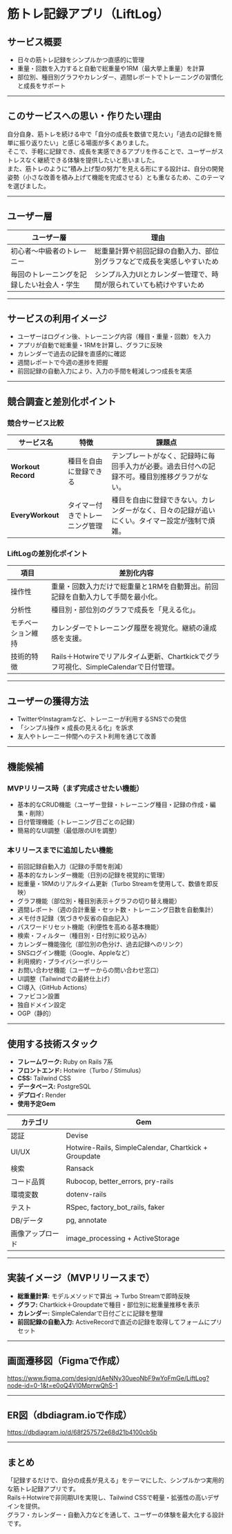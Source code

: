 # 筋トレ記録アプリ（LiftLog）

## サービス概要
- 日々の筋トレ記録をシンプルかつ直感的に管理  
- 重量・回数を入力すると自動で総重量や1RM（最大挙上重量）を計算  
- 部位別、種目別グラフやカレンダー、週間レポートでトレーニングの習慣化と成長をサポート  

---

## このサービスへの思い・作りたい理由
自分自身、筋トレを続ける中で「自分の成長を数値で見たい」「過去の記録を簡単に振り返りたい」と感じる場面が多くありました。  
そこで、手軽に記録でき、成長を実感できるアプリを作ることで、ユーザーがストレスなく継続できる体験を提供したいと思いました。  
また、筋トレのように“積み上げ型の努力”を見える形にする設計は、自分の開発姿勢（小さな改善を積み上げて機能を完成させる）とも重なるため、このテーマを選びました。

---

## ユーザー層
| ユーザー層 | 理由 |
|-------------|------|
| 初心者〜中級者のトレーニー | 総重量計算や前回記録の自動入力、部位別グラフなどで成長を実感しやすいため |
| 毎回のトレーニングを記録したい社会人・学生 | シンプル入力UIとカレンダー管理で、時間が限られていても続けやすいため |

---

## サービスの利用イメージ
- ユーザーはログイン後、トレーニング内容（種目・重量・回数）を入力  
- アプリが自動で総重量・1RMを計算し、グラフに反映   
- カレンダーで過去の記録を直感的に確認  
- 週間レポートで今週の進捗を把握  
- 前回記録の自動入力により、入力の手間を軽減しつつ成長を実感  

---

## 競合調査と差別化ポイント

### 競合サービス比較

| サービス名 | 特徴 | 課題点 |
|-------------|------|---------|
| **Workout Record** | 種目を自由に登録できる | テンプレートがなく、記録時に毎回手入力が必要。過去日付への記録不可。種目別推移グラフがない。 |
| **EveryWorkout** | タイマー付きでトレーニング管理 | 種目を自由に登録できない。カレンダーがなく、日々の記録が追いにくい。タイマー設定が強制で煩雑。 |

### LiftLogの差別化ポイント

| 項目 | 差別化内容 |
|------|-------------|
| 操作性 | 重量・回数入力だけで総重量と1RMを自動算出。前回記録を自動入力して手間を最小化。 |
| 分析性 | 種目別・部位別のグラフで成長を「見える化」。 |
| モチベーション維持 | カレンダーでトレーニング履歴を視覚化。継続の達成感を支援。 |
| 技術的特徴 | Rails＋Hotwireでリアルタイム更新、Chartkickでグラフ可視化、SimpleCalendarで日付管理。 |

---

## ユーザーの獲得方法
- TwitterやInstagramなど、トレーニーが利用するSNSでの発信  
- 「シンプル操作 × 成長の見える化」を訴求  
- 友人やトレーニー仲間へのテスト利用を通じて改善  

---

## 機能候補

### MVPリリース時（まず完成させたい機能）
- 基本的なCRUD機能（ユーザー登録・トレーニング種目・記録の作成・編集・削除）  
- 日付管理機能（トレーニング日ごとの記録）
- 簡易的なUI調整（最低限のUIを調整）

### 本リリースまでに追加したい機能
- 前回記録自動入力（記録の手間を削減）
- 基本的なカレンダー機能（日別の記録を視覚的に管理）
- 総重量・1RMのリアルタイム更新（Turbo Streamを使用して、数値を即反映）
- グラフ機能（部位別・種目別表示＋グラフの切り替え機能）
- 週間レポート（週の合計重量・セット数・トレーニング日数を自動集計）  
- メモ付き記録（気づきや反省の自由記入）
- パスワードリセット機能（利便性を高める基本機能）
- 検索・フィルター（種目別・日付別に絞り込み）  
- カレンダー機能強化（部位別の色分け、過去記録へのリンク）  
- SNSログイン機能（Google、Appleなど）
- 利用規約・プライバシーポリシー
- お問い合わせ機能（ユーザーからの問い合わせ窓口）
- UI調整（Tailwindでの最終仕上げ）
- CI導入（GitHub Actions）
- ファビコン設置
- 独自ドメイン設定
- OGP（静的）

---

## 使用する技術スタック
- **フレームワーク:** Ruby on Rails 7系 
- **フロントエンド:** Hotwire（Turbo / Stimulus）  
- **CSS:** Tailwind CSS
- **データベース:** PostgreSQL
- **デプロイ:** Render
- **使用予定Gem**

| カテゴリ | Gem |
|----------|-----|
| 認証 | Devise |
| UI/UX | Hotwire-Rails, SimpleCalendar, Chartkick + Groupdate |
| 検索 | Ransack |
| コード品質 | Rubocop, better_errors, pry-rails |
| 環境変数 | dotenv-rails |
| テスト | RSpec, factory_bot_rails, faker |
| DB/データ | pg, annotate |
| 画像アップロード | image_processing + ActiveStorage |

---

## 実装イメージ（MVPリリースまで）
- **総重量計算:** モデルメソッドで算出 → Turbo Streamで即時反映  
- **グラフ:** Chartkick＋Groupdateで種目・部位別に総重量推移を表示  
- **カレンダー:** SimpleCalendarで日付ごとに記録を整理  
- **前回記録の自動入力:** ActiveRecordで直近の記録を取得してフォームにプリセット  

---

## 画面遷移図（Figmaで作成）
https://www.figma.com/design/dAeNNy30ueoNbF9wYoFmGe/LiftLog?node-id=0-1&t=e0oQ4VI0MprrwQhS-1

---

## ER図（dbdiagram.ioで作成）
https://dbdiagram.io/d/68f257572e68d21b4100cb5b

---

## まとめ
「記録するだけで、自分の成長が見える」をテーマにした、シンプルかつ実用的な筋トレ記録アプリです。  
Rails＋Hotwireで非同期UIを実現し、Tailwind CSSで軽量・拡張性の高いデザインを提供。  
グラフ・カレンダー・自動入力などを通して、ユーザーの体験を最大化する設計です。
